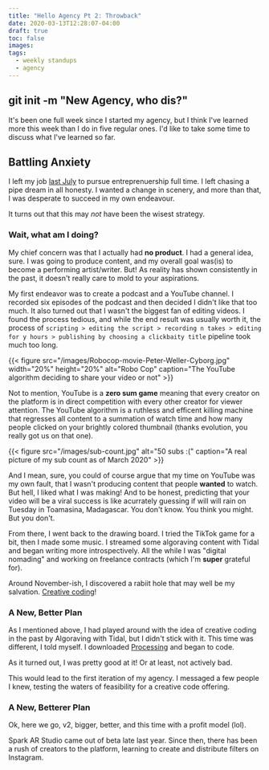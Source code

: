 ```yaml
---
title: "Hello Agency Pt 2: Throwback"
date: 2020-03-13T12:28:07-04:00
draft: true
toc: false
images:
tags: 
  - weekly standups
  - agency
---
```


## git init -m "New Agency, who dis?"

It's been one full week since I started my agency, but I think I've learned more this week than I do in five regular ones. I'd like to take some time to discuss what I've learned so far.

## Battling Anxiety

I left my job [last July](https://usrbinblog.com/2019/06/next-steps/) to pursue entreprenuership full time. I left chasing a pipe dream in all honesty. I wanted a change in scenery, and more than that, I was desperate to succeed in my own endeavour. 

It turns out that this may *not* have been the wisest strategy.

### Wait, what am I doing?

My chief concern was that I actually had **no product**. I had a general idea, sure. I was going to produce content, and my overall goal was(is) to become a performing artist/writer. But! As reality has shown consistently in the past, it doesn't really care to mold to your aspirations.

My first endeavor was to create a podcast and a YouTube channel. I recorded six episodes of the podcast and then decided I didn't like that too much. It also turned out that I wasn't the biggest fan of editing videos. I found the process tedious, and while the end result was usually worth it, the process of `scripting > editing the script > recording n takes > editing for y hours > publishing by choosing a clickbaity title` pipeline took much too long. 

{{< figure src="/images/Robocop-movie-Peter-Weller-Cyborg.jpg" width="20%" height="20%" alt="Robo Cop" caption="The YouTube algorithm deciding to share your video or not" >}}

Not to mention, YouTube is a **zero sum game** meaning that every creator on the platform is in direct competition with every other creator for viewer attention. The YouTube algorithm is a ruthless and efficent killing machine that regresses all content to a summation of watch time and how many people clicked on your brightly colored thumbnail (thanks evolution, you really got us on that one).

{{< figure src="/images/sub-count.jpg" alt="50 subs :(" caption="A real picture of my sub count as of March 2020" >}}

And I mean, sure, you could of course argue that my time on YouTube was my own fault, that I wasn't producing content that people **wanted** to watch. But hell, I liked what I was making! And to be honest, predicting that your video will be a viral success is like acurrately guessing if will will rain on Tuesday in Toamasina, Madagascar. You don't know. You think you might. But you don't.

From there, I went back to the drawing board. I tried the TikTok game for a bit, then I made some music. I streamed some algoraving content with Tidal and began writing more introspectively. All the while I was "digital nomading" and working on freelance contracts (which I'm **super** grateful for).

Around November-ish, I discovered a rabiit hole that may well be my salvation. [Creative coding](https://en.wikipedia.org/wiki/Creative_coding)!

### A New, Better Plan

As I mentioned above, I had played around with the idea of creative coding in the past by Algoraving with Tidal, but I didn't stick with it. This time was different, I told myself. I downloaded [Processing](https://processing.org/) and began to code.

As it turned out, I was pretty good at it! Or at least, not actively bad. 

This would lead to the first iteration of my agency. I messaged a few people I knew, testing the waters of feasibility for a creative code offering. 

### A New, Betterer Plan

Ok, here we go, v2, bigger, better, and this time with a profit model (lol).

Spark AR Studio came out of beta late last year. Since then, there has been a rush of creators to the platform, learning to create and distribute filters on Instagram.
